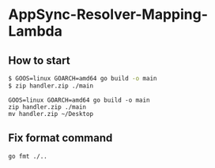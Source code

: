 # AppSync-Resolver-Mapping-Lambda

## How to start
```bash
$ GOOS=linux GOARCH=amd64 go build -o main
$ zip handler.zip ./main
```

```
GOOS=linux GOARCH=amd64 go build -o main
zip handler.zip ./main
mv handler.zip ~/Desktop
```

## Fix format command
`go fmt ./..`

